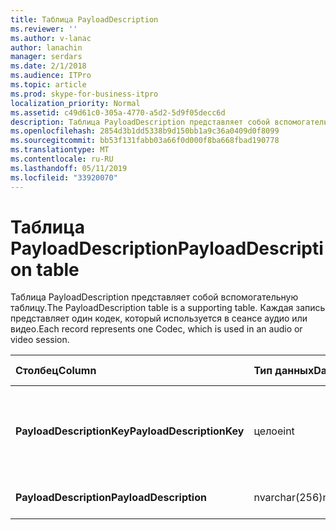 ```yaml
---
title: Таблица PayloadDescription
ms.reviewer: ''
ms.author: v-lanac
author: lanachin
manager: serdars
ms.date: 2/1/2018
ms.audience: ITPro
ms.topic: article
ms.prod: skype-for-business-itpro
localization_priority: Normal
ms.assetid: c49d61c0-305a-4770-a5d2-5d9f05decc6d
description: Таблица PayloadDescription представляет собой вспомогательную таблицу. Каждая запись представляет один кодек, который используется в сеансе аудио или видео.
ms.openlocfilehash: 2854d3b1dd5338b9d150bb1a9c36a0409d0f8099
ms.sourcegitcommit: bb53f131fabb03a66f0d000f8ba668fbad190778
ms.translationtype: MT
ms.contentlocale: ru-RU
ms.lasthandoff: 05/11/2019
ms.locfileid: "33920070"
---
```

# <a name="payloaddescription-table"></a><span data-ttu-id="8c2c6-104">Таблица PayloadDescription</span><span class="sxs-lookup"><span data-stu-id="8c2c6-104">PayloadDescription table</span></span>
 
<span data-ttu-id="8c2c6-105">Таблица PayloadDescription представляет собой вспомогательную таблицу.</span><span class="sxs-lookup"><span data-stu-id="8c2c6-105">The PayloadDescription table is a supporting table.</span></span> <span data-ttu-id="8c2c6-106">Каждая запись представляет один кодек, который используется в сеансе аудио или видео.</span><span class="sxs-lookup"><span data-stu-id="8c2c6-106">Each record represents one Codec, which is used in an audio or video session.</span></span>
  
|<span data-ttu-id="8c2c6-107">**Столбец**</span><span class="sxs-lookup"><span data-stu-id="8c2c6-107">**Column**</span></span>|<span data-ttu-id="8c2c6-108">**Тип данных**</span><span class="sxs-lookup"><span data-stu-id="8c2c6-108">**Data Type**</span></span>|<span data-ttu-id="8c2c6-109">**Ключ/индекс**</span><span class="sxs-lookup"><span data-stu-id="8c2c6-109">**Key/Index**</span></span>|<span data-ttu-id="8c2c6-110">**Сведения**</span><span class="sxs-lookup"><span data-stu-id="8c2c6-110">**Details**</span></span>|
|:-----|:-----|:-----|:-----|
|<span data-ttu-id="8c2c6-111">**PayloadDescriptionKey**</span><span class="sxs-lookup"><span data-stu-id="8c2c6-111">**PayloadDescriptionKey**</span></span> <br/> |<span data-ttu-id="8c2c6-112">целое</span><span class="sxs-lookup"><span data-stu-id="8c2c6-112">int</span></span>  <br/> |<span data-ttu-id="8c2c6-113">Primary</span><span class="sxs-lookup"><span data-stu-id="8c2c6-113">Primary</span></span>  <br/> |<span data-ttu-id="8c2c6-114">Уникальный номер, обозначающий кодек.</span><span class="sxs-lookup"><span data-stu-id="8c2c6-114">Unique number identifying the Codec.</span></span>  <br/> |
|<span data-ttu-id="8c2c6-115">**PayloadDescription**</span><span class="sxs-lookup"><span data-stu-id="8c2c6-115">**PayloadDescription**</span></span> <br/> |<span data-ttu-id="8c2c6-116">nvarchar(256)</span><span class="sxs-lookup"><span data-stu-id="8c2c6-116">nvarchar(256)</span></span>  <br/> |<span data-ttu-id="8c2c6-117">Уникальный</span><span class="sxs-lookup"><span data-stu-id="8c2c6-117">Unique</span></span>  <br/> |<span data-ttu-id="8c2c6-118">Имя кодека.</span><span class="sxs-lookup"><span data-stu-id="8c2c6-118">Codec name.</span></span>  <br/> |
   

